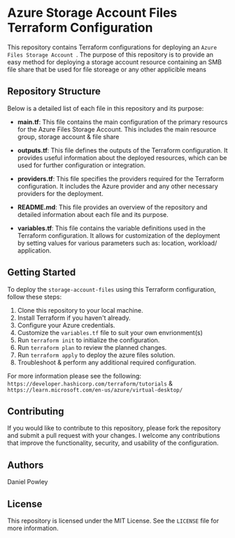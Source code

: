# Azure Storage Account Files Terraform Configuration

This repository contains Terraform configurations for deploying an `Azure Files Storage Account `. The purpose of this repository is to provide an easy method for deploying a storage account resource containing an SMB file share that be used for file storeage or any other applicible means

## Repository Structure

Below is a detailed list of each file in this repository and its purpose:

- **main.tf**: This file contains the main configuration of the primary resourcs for the Azure Files Storage Account. This includes the main resource group, storage account & file share

- **outputs.tf**: This file defines the outputs of the Terraform configuration. It provides useful information about the deployed resources, which can be used for further configuration or integration.

- **providers.tf**: This file specifies the providers required for the Terraform configuration. It includes the Azure provider and any other necessary providers for the deployment.

- **README.md**: This file provides an overview of the repository and detailed information about each file and its purpose.

- **variables.tf**: This file contains the variable definitions used in the Terraform configuration. It allows for customization of the deployment by setting values for various parameters such as: location, workload/ application. 

## Getting Started

To deploy the `storage-account-files` using this Terraform configuration, follow these steps:

1. Clone this repository to your local machine.
2. Install Terraform if you haven't already.
3. Configure your Azure credentials.
4. Customize the `variables.tf` file to suit your own envrionment(s)
5. Run `terraform init` to initialize the configuration.
6. Run `terraform plan` to review the planned changes.
7. Run `terraform apply` to deploy the azure files solution.
8. Troubleshoot & perform any additional required configuration.

For more information please see the following: `https://developer.hashicorp.com/terraform/tutorials` & `https://learn.microsoft.com/en-us/azure/virtual-desktop/`

## Contributing

If you would like to contribute to this repository, please fork the repository and submit a pull request with your changes. I welcome any contributions that improve the functionality, security, and usability of the configuration.

## Authors
Daniel Powley

## License

This repository is licensed under the MIT License. See the `LICENSE` file for more information.